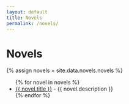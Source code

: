 ```yaml
---
layout: default
title: Novels
permalink: /novels/
---
```


<h1>Novels</h1>

{% assign novels = site.data.novels.novels %}
<ul>
  {% for novel in novels %}
    <li><a href="/novels/{{ novel.directory }}/">{{ novel.title }}</a> - {{ novel.description }}</li>
  {% endfor %}
</ul>
